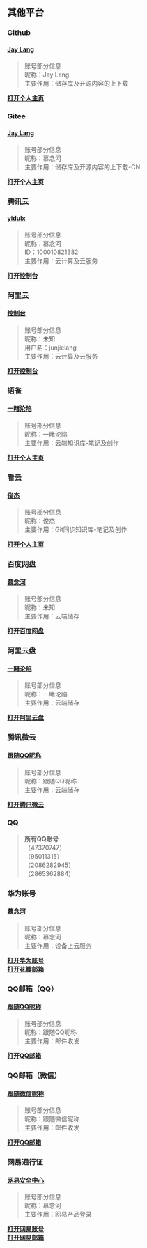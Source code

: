 ## 其他平台
### Github
#### [Jay Lang](https://github.com/yidulx)
> 账号部分信息<br>
> 昵称：Jay Lang<br>
> 主要作用：储存库及开源内容的上下载<br>

[**打开个人主页**](https://github.com/yidulx)

### Gitee
#### [Jay Lang](https://gitee.com/yidulx)
> 账号部分信息<br>
> 昵称：慕念河<br>
> 主要作用：储存库及开源内容的上下载-CN<br>

[**打开个人主页**](https://gitee.com/yidulx)

### 腾讯云
#### [yidulx](https://console.cloud.tencent.com/)
> 账号部分信息<br>
> 昵称：慕念河<br>
> ID：100010821382<br>
> 主要作用：云计算及云服务<br>

[**打开控制台**](https://console.cloud.tencent.com/)

### 阿里云
#### [控制台](https://homenew.console.aliyun.com/)
> 账号部分信息<br>
> 昵称：未知<br>
> 用户名：junjielang<br>
> 主要作用：云计算及云服务<br>

[**打开控制台**](https://homenew.console.aliyun.com/)

### 语雀
#### [一睹沦陷](https://www.yuque.com/ydlx)
> 账号部分信息<br>
> 昵称：一睹沦陷<br>
> 主要作用：云端知识库-笔记及创作<br>

[**打开个人主页**](https://www.yuque.com/ydlx)

### 看云
#### [俊杰](https://www.kancloud.cn/@langjunjie)
> 账号部分信息<br>
> 昵称：俊杰<br>
> 主要作用：Git同步知识库-笔记及创作<br>

[**打开个人主页**](https://www.kancloud.cn/@langjunjie)

### 百度网盘
#### [慕念河](https://pan.baidu.com)
> 账号部分信息<br>
> 昵称：未知<br>
> 主要作用：云端储存<br>

[**打开百度网盘**](https://pan.baidu.com)

### 阿里云盘
#### [一睹沦陷](https://www.aliyundrive.com/)
> 账号部分信息<br>
> 昵称：一睹沦陷<br>
> 主要作用：云端储存<br>

[**打开阿里云盘**](https://www.aliyundrive.com/)

### 腾讯微云
#### [跟随QQ昵称](https://www.weiyun.com/)
> 账号部分信息<br>
> 昵称：跟随QQ昵称<br>
> 主要作用：云端储存<br>

[**打开腾讯微云**](https://www.weiyun.com/)

### QQ
> **所有QQ账号**<br>
> （47370747）<br>
> （95011315）<br>
> （2086282945）<br>
> （2865362884）<br>

### 华为账号
#### [慕念河](https://id1.huawei.com/)
> 账号部分信息<br>
> 昵称：慕念河<br>
> 主要作用：设备上云服务<br>

[**打开华为账号**](https://id1.huawei.com/)<br>
[**打开花瓣邮箱**](https://www.petalmail.com/)

### QQ邮箱（QQ）
#### [跟随QQ昵称](https://mail.qq.com/)
> 账号部分信息<br>
> 昵称：跟随QQ昵称<br>
> 主要作用：邮件收发<br>

[**打开QQ邮箱**](https://mail.qq.com/)

### QQ邮箱（微信）
#### [跟随微信昵称](https://weixin.mail.qq.com/)
> 账号部分信息<br>
> 昵称：跟随微信昵称<br>
> 主要作用：邮件收发<br>

[**打开QQ邮箱**](https://weixin.mail.qq.com/)


### 网易通行证
#### [网易安全中心](https://reg.163.com/)
> 账号部分信息<br>
> 昵称：慕念河<br>
> 主要作用：网易产品登录<br>

[**打开网易账号**](https://reg.163.com/)<br>
[**打开网易邮箱**](https://email.163.com/)


